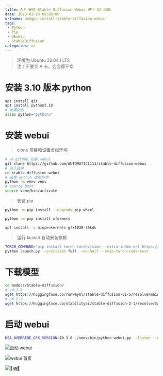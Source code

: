 ```yaml
---
title: A卡 安装 Stable Diffusion Webui 进行 AI 绘画
date: 2023-02-10 00:00:00
urlname: amdgpu-install-stable-diffusion-webui 
tags: 
 - Python
 - Pip
 - Ubuntu
 - StableDiffusion
categories: ai
---
```

> 环境为 Ubuntu 22.04.1 LTS  
> 注：不要买 A 卡，会变得不幸
# 安装 3.10 版本 python
``` bash
apt install git
apt install python3.10
# 设置别名
alias python="python3"
```

# 安装 webui
> clone 项目和设置虚拟环境
``` bash
# 从 github 拉取 webui
git clone https://github.com/AUTOMATIC1111/stable-diffusion-webui
# 进入目录
cd stable-diffusion-webui
# 设置 python 虚拟环境
python -m venv venv
# source bash
source venv/bin/activate
```
> 安装 pip
```bash
python -m pip install --upgrade pip wheel

python -m pip install xformers

apt install -y miopenkernels-gfx1030-36kdb
```
> 运行 launch 自动安装依赖
```bash
TORCH_COMMAND='pip install torch torchvision --extra-index-url https://download.pytorch.org/whl/rocm5.1.1' 
python launch.py --precision full --no-half --skip-torch-cuda-test 
```
# 下载模型
``` bash
cd models/Stable-diffusion/
# sd 1.5
wget https://huggingface.co/runwayml/stable-diffusion-v1-5/resolve/main/v1-5-pruned.ckpt
# sd 2.1
wget https://huggingface.co/stabilityai/stable-diffusion-2-1/resolve/main/v2-1_768-ema-pruned.ckpt
```

# 启动 webui
``` bash
HSA_OVERRIDE_GFX_VERSION=10.3.0 ./venv/bin/python webui.py --listen --enable-insecure-extension-access
```

![启动 webui](https://lsky.vtbai.com/i/main/2023-03/305C18A512B0160FC51946D292243A79F2D523F23063A0E3ABA5477F2F95F6F5.png)

![webui 首页](https://lsky.vtbai.com/i/main/2023-03/28F9CDD62F18C958176FA02F37A2D0E5F2DC3E11AC61289D80E96B2852684072.png)

![🐎骑🐎](https://lsky.vtbai.com/i/main/2023-03/77B728E8FEAF0126B816696D327D7744FA16C86CBA765C454708B723C0A4C3FA.png)